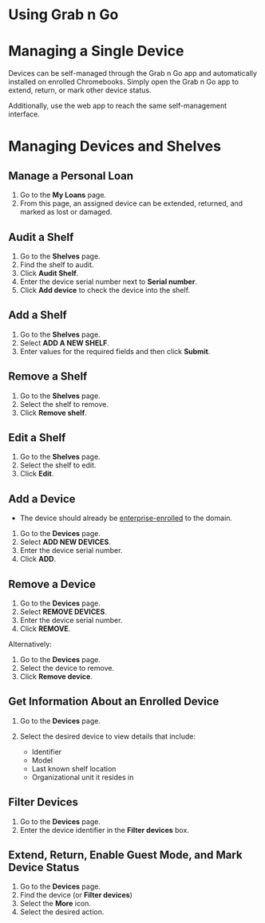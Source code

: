 # Using Grab n Go




# Managing a Single Device

Devices can be self-managed through the Grab n Go app and automatically
installed on enrolled Chromebooks. Simply open the Grab n Go app to extend,
return, or mark other device status.

Additionally, use the web app to reach the same self-management interface.

# Managing Devices and Shelves

## Manage a Personal Loan

1.  Go to the **My Loans** page.
1.  From this page, an assigned device can be extended, returned, and marked as
    lost or damaged.

## Audit a Shelf

1.  Go to the **Shelves** page.
1.  Find the shelf to audit.
1.  Click **Audit Shelf**.
1.  Enter the device serial number next to **Serial number**.
1.  Click **Add device** to check the device into the shelf.

## Add a Shelf

1.  Go to the **Shelves** page.
1.  Select **ADD A NEW SHELF**.
1.  Enter values for the required fields and then click **Submit**.

## Remove a Shelf

1.  Go to the **Shelves** page.
1.  Select the shelf to remove.
1.  Click **Remove shelf**.

## Edit a Shelf

1.  Go to the **Shelves** page.
1.  Select the shelf to edit.
1.  Click **Edit**.

## Add a Device

+   The device should already be
    [enterprise-enrolled](https://support.google.com/chrome/a/answer/1360534?hl=en)
    to the domain.

1.  Go to the **Devices** page.
1.  Select **ADD NEW DEVICES**.
1.  Enter the device serial number.
1.  Click **ADD**.

## Remove a Device

1.  Go to the **Devices** page.
1.  Select **REMOVE DEVICES**.
1.  Enter the device serial number.
1.  Click **REMOVE**.

Alternatively:

1.  Go to the **Devices** page.
1.  Select the device to remove.
1.  Click **Remove device**.

## Get Information About an Enrolled Device

1.  Go to the **Devices** page.
1.  Select the desired device to view details that include:

    +   Identifier
    +   Model
    +   Last known shelf location
    +   Organizational unit it resides in

## Filter Devices

1.  Go to the **Devices** page.
1.  Enter the device identifier in the **Filter devices** box.

## Extend, Return, Enable Guest Mode, and Mark Device Status

1.  Go to the **Devices** page.
1.  Find the device (or **Filter devices**)
1.  Select the **More** icon.
1.  Select the desired action.
